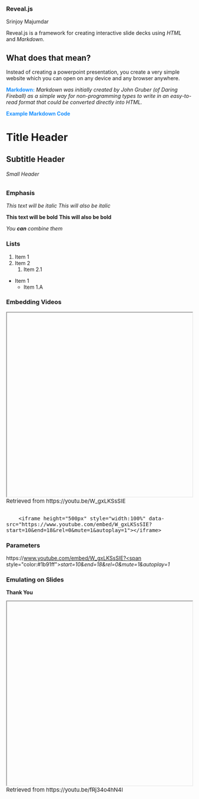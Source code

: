 ### Reveal.js ###
Srinjoy Majumdar



Reveal.js is a framework for creating interactive slide decks using *HTML* and *Markdown*.



## What does that mean? ##
Instead of creating a powerpoint presentation, you create a very simple website which you can open on any device and any browser anywhere.



<span style="color:#1b91ff">**Markdown:**</span> *Markdown was initially created by John Gruber (of Daring Fireball) as a simple way for non-programming types to write in an easy-to-read format that could be converted directly into HTML.*



<span style="color:#1b91ff"> **Example Markdown Code** </span>


# Title Header
## Subtitle Header
###### Small Header


### Emphasis ###
*This text will be italic*
_This will also be italic_

**This text will be bold**
__This will also be bold__

_You **can** combine them_


### Lists ###
1. Item 1
2. Item 2
	1. Item 2.1

* Item 1
	* Item 1.A



### Embedding Videos ###
<iframe height="500px" style="width:100%" data-src="https://www.youtube.com/embed/W_gxLKSsSIE?start=10&end=18&rel=0&mute=1&autoplay=1"></iframe>
<figcaption style="font-size: 15px;">Retrieved from https://youtu.be/W_gxLKSsSIE</figcaption>


<pre><code class="hljs" data-trim style="font-size: 14px">
	&lt;iframe height="500px" style="width:100%" data-src="https://www.youtube.com/embed/W_gxLKSsSIE?start=10&amp;end=18&amp;rel=0&amp;mute=1&amp;autoplay=1"&gt;&lt;/iframe>
</code></pre>


### Parameters ###
https:<span></span>//www.youtube.com/embed/W_gxLKSsSIE?<span style="color:#1b91ff">*start=10&end=18&rel=0&mute=1&autoplay=1*



### Emulating on Slides ###

**Thank You**
<iframe height="500px" style="width:100%"  data-src="https://www.youtube.com/embed/fRj34o4hN4I?autoplay=1&mute=1&rel=0"></iframe>
<figcaption style="font-size: 15px;">Retrieved from https://youtu.be/fRj34o4hN4I</figcaption>

